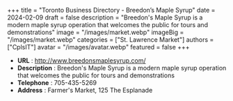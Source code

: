 +++
title = "Toronto Business Directory - Breedon’s Maple Syrup"
date = 2024-02-09
draft = false
description = "Breedon's Maple Syrup is a modern maple syrup operation that welcomes the public for tours and demonstrations"
image = "/images/market.webp"
imageBig = "/images/market.webp"
categories = ["St. Lawrence Market"]
authors = ["CplsIT"]
avatar = "/images/avatar.webp"
featured = false
+++


* **URL** :  http://www.breedonsmaplesyrup.com/
* **Description** : Breedon's Maple Syrup is a modern maple syrup operation that welcomes the public for tours and demonstrations
* **Telephone** : 705-435-5269
* **Address** : Farmer's Market, 125 The Esplanade